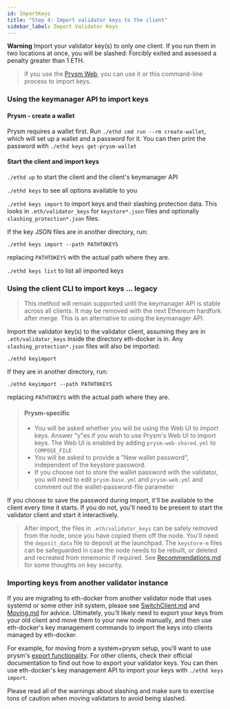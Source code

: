 ```yaml
---
id: ImportKeys
title: "Step 4: Import validator keys to the client"
sidebar_label: Import Validator Keys
---
```


**Warning** Import your validator key(s) to only *one* client. If you run them in two locations at once,
you will be slashed: Forcibly exited and assessed a penalty greater than 1 ETH.

> If you use the [Prysm Web](../Usage/PrysmWeb.md), you can use it
> or this command-line process to import keys.

### Using the keymanager API to import keys

#### Prysm - create a wallet

Prysm requires a wallet first. Run `./ethd cmd run --rm create-wallet`, which will set up a wallet and a password for it. You can then print the password with `./ethd keys get-prysm-wallet`

#### Start the client and import keys

`./ethd up` to start the client and the client's keymanager API

`./ethd keys` to see all options available to you

`./ethd keys import` to import keys and their slashing protection data. This looks in `.eth/validator_keys` for `keystore*.json` files and optionally `slashing_protection*.json` files.

If the key JSON files are in another directory, run:

`./ethd keys import --path PATHTOKEYS`

replacing `PATHTOKEYS` with the actual path where they are.

`./ethd keys list` to list all imported keys

### Using the client CLI to import keys ... legacy

> This method will remain supported until the keymanager API is stable across all clients. It may be removed
> with the next Ethereum hardfork after merge. This is an alternative to using the keymanager API.

Import the validator key(s) to the validator client, assuming they are in `.eth/validator_keys` inside the
directory eth-docker is in. Any `slashing_protection*.json` files will also be imported:

`./ethd keyimport`

If they are in another directory, run:

`./ethd keyimport --path PATHTOKEYS`

replacing `PATHTOKEYS` with the actual path where they are.

> #### Prysm-specific
> - You will be asked whether you will be using the Web UI to import keys.
> Answer "y"es if you wish to use Prysm's Web UI to import keys. The Web UI
> is enabled by adding `prysm-web-shared.yml` to `COMPOSE_FILE`
> - You will be asked to provide a "New wallet password", independent of the
>   keystore password. 
> - If you choose not to store the wallet password with the validator,
>   you will need to edit `prysm-base.yml` and `prysm-web.yml` and comment out the wallet-password-file
>   parameter

If you choose to save the password during import, it'll be available to the client every
time it starts. If you do not, you'll need to be present to start the
validator client and start it interactively. 

> After import, the files in `.eth/validator_keys` can be safely removed from the node,
> once you have copied them off the node. You'll need the `deposit_data` file to
> deposit at the launchpad. The `keystore-m` files can be safeguarded in case
> the node needs to be rebuilt, or deleted and recreated from mnemonic if required.
> See [Recommendations.md](../Support/Recommendations.md) for some thoughts on key security.

### Importing keys from another validator instance

If you are migrating to eth-docker from another validator node that uses systemd or some other init system, please see [SwitchClient.md](../Support/SwitchClient.md) and [Moving.md](../Support/Moving.md) for advice. Ultimately, you'll likely need to export your keys from your old client and move them to your new node manually, and then use eth-docker's key management commands to import the keys into clients managed by eth-docker.

For example, for moving from a system+prysm setup, you'll want to use prysm's [export functionality](https://docs.prylabs.network/docs/advanced/migrating-keys). For other clients, check their official documentation to find out how to export your validator keys. You can then use eth-docker's key management API to import your keys with `./ethd keys import`. 

Please read all of the warnings about slashing and make sure to exercise tons of caution when moving validators to avoid being slashed. 
